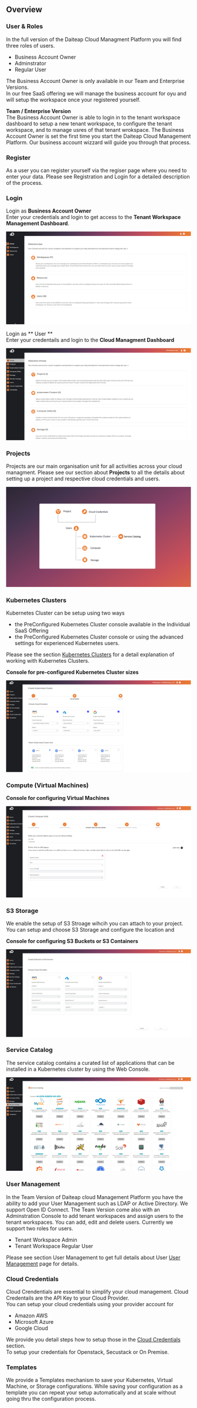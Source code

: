 ## Overview

### User & Roles

In the full version of the Daiteap Cloud Managment Platform you will find three roles of users.

+ Business Account Owner
+ Adminstrator
+ Regular User  

The Business Account Owner is only available in our Team and Enterprise Versions.<br>
In our free SaaS offering we will manage the business account for oyu and will setup the workspace once your registered yourself.

**Team / Enterprise Version** <br>
The Business Account Owner is able to login in to the tenant workspace dashboard to setup a new tenant workspace, to configure the tenant workspace, and to manage usres of that tenant wrokspace. The Business Account Owner is set the first time you start the Daiteap Cloud Management Platform. Our business account wizzard will guide you through that process. 

### Register

As a user you can register yourself via the regiser page where you need to enter your data. Please see Registration and Login for a detailed description of the process. 

### Login

Login as **Business Account Owner**<br> 
Enter your credentials and login to get access to the **Tenant Workspace Management Dashboard**.<br>

![Screenshot](img/bao_dashboard.png)

Login as ** User ** <br>
Enter your credentails and login to the **Cloud Managment Dashboard** 

![Screenshot](img/web_console_dashboard.png)


### Projects

Projects are our main organisation unit for all activities across your cloud managment.
Please see our section about **Projects** to all the details about setting up a project and respective cloud credentials and users.  

![Screenshot](img/daiteap_structure.png)


### Kubernetes Clusters

Kubernetes Cluster can be setup using two ways 

- the PreConfigured Kubernetes Cluster console available in the Individual SaaS Offering
- the PreConfigured Kubernetes Cluster console or using the advanced settings for experienced Kubernetes users.

Please see the section [Kubernetes Clusters](/documentation/kubernetes_clusters/) for a detail explanation of working with Kubernetes Clusters. 

**Console for pre-configured Kubernetes Cluster sizes**

![Screenshot](img/kubernetes_pre-configured_sizes.png)

### Compute (Virtual Machines)

**Console for configuring Virtual Machines**

![Screenshot](img/VM_details.png)

### S3 Storage

We enable the setup of S3 Stroage wihcih you can attach to your project. You can setup and choose S3 Storage and configure the location and 

**Console for configuring S3 Buckets or S3 Containers**

![Screenshot](img/S3_storage_select_provider.png)

### Service Catalog

The service catalog contains a curated list of applications that can be installed in a Kubernetes cluster by using the Web Console.

![Screenshot](img/service_catalog_overview.png)

### User Management

In the Team Version of Daiteap cloud Management Platform you have the ability to add your User Management such as LDAP or Active Directory. 
We support Open ID Connect. The Team Version come also with an Adminstration Console to add tenant workspaces and assign users to the tenant workspaces.
You can add, edit and delete users. Currently we support two roles for users. 

- Tenant Workspace Admin
- Tenant Workspace Regular User 

Please see section User Management to get full details about User [User Management](/documentation/user_management/) page for details.   


### Cloud Credentials

Cloud Crendentials are essential to simplify your cloud management. Cloud Credentails are the API Key to your Cloud Provider.<br>
You can setup your cloud credentials using your provider account for 

- Amazon AWS
- Microsoft Azure
- Google Cloud

We provide you detail steps how to setup those in the [Cloud Credentials](/documentation/cloud_credentials/) section. <br>
To setup your credentials for Openstack, Secustack or On Premise.  

### Templates

We provide a Templates mechanism to save your Kubernetes, Virtual Machine, or Storage configurations. 
While saving your configuration as a template you can repeat your setup automatically and at scale without going thru the configuration process. 



